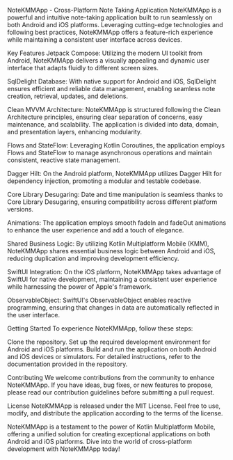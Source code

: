 NoteKMMApp - Cross-Platform Note Taking Application
NoteKMMApp is a powerful and intuitive note-taking application built to run seamlessly on both Android and iOS platforms. Leveraging cutting-edge technologies and following best practices, NoteKMMApp offers a feature-rich experience while maintaining a consistent user interface across devices.

Key Features
Jetpack Compose: Utilizing the modern UI toolkit from Android, NoteKMMApp delivers a visually appealing and dynamic user interface that adapts fluidly to different screen sizes.

SqlDelight Database: With native support for Android and iOS, SqlDelight ensures efficient and reliable data management, enabling seamless note creation, retrieval, updates, and deletions.

Clean MVVM Architecture: NoteKMMApp is structured following the Clean Architecture principles, ensuring clear separation of concerns, easy maintenance, and scalability. The application is divided into data, domain, and presentation layers, enhancing modularity.

Flows and StateFlow: Leveraging Kotlin Coroutines, the application employs Flows and StateFlow to manage asynchronous operations and maintain consistent, reactive state management.

Dagger Hilt: On the Android platform, NoteKMMApp utilizes Dagger Hilt for dependency injection, promoting a modular and testable codebase.

Core Library Desugaring: Date and time manipulation is seamless thanks to Core Library Desugaring, ensuring compatibility across different platform versions.

Animations: The application employs smooth fadeIn and fadeOut animations to enhance the user experience and add a touch of elegance.

Shared Business Logic: By utilizing Kotlin Multiplatform Mobile (KMM), NoteKMMApp shares essential business logic between Android and iOS, reducing duplication and improving development efficiency.

SwiftUI Integration: On the iOS platform, NoteKMMApp takes advantage of SwiftUI for native development, maintaining a consistent user experience while harnessing the power of Apple's framework.

ObservableObject: SwiftUI's ObservableObject enables reactive programming, ensuring that changes in data are automatically reflected in the user interface.

Getting Started
To experience NoteKMMApp, follow these steps:

Clone the repository.
Set up the required development environment for Android and iOS platforms.
Build and run the application on both Android and iOS devices or simulators.
For detailed instructions, refer to the documentation provided in the repository.

Contributing
We welcome contributions from the community to enhance NoteKMMApp. If you have ideas, bug fixes, or new features to propose, please read our contribution guidelines before submitting a pull request.

License
NoteKMMApp is released under the MIT License. Feel free to use, modify, and distribute the application according to the terms of the license.

NoteKMMApp is a testament to the power of Kotlin Multiplatform Mobile, offering a unified solution for creating exceptional applications on both Android and iOS platforms. Dive into the world of cross-platform development with NoteKMMApp today!




